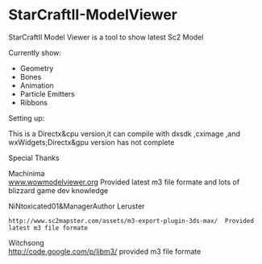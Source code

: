 StarCraftII-ModelViewer
=======================

StarCraftII Model Viewer is a tool to show latest Sc2 Model 

Currently show:
- Geometry
- Bones
- Animation
- Particle Emitters
- Ribbons

Setting up:

This is a Directx&cpu version,it can compile with dxsdk ,cximage ,and wxWidgets;Directx&gpu version has not complete

Special Thanks

Machinima  
    www.wowmodelviewer.org  Provided  latest m3 file formate and lots of blizzard game dev knowledge
    
NiNtoxicated01&ManagerAuthor Leruster

    http://www.sc2mapster.com/assets/m3-export-plugin-3ds-max/  Provided  latest m3 file formate
    
Witchsong   
    http://code.google.com/p/libm3/  provided m3 file formate 
